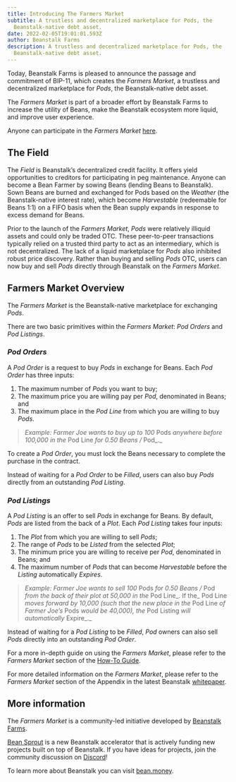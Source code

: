 ```yaml
---
title: Introducing The Farmers Market
subtitle: A trustless and decentralized marketplace for Pods, the
  Beanstalk-native debt asset.
date: 2022-02-05T19:01:01.593Z
author: Beanstalk Farms
description: A trustless and decentralized marketplace for Pods, the
  Beanstalk-native debt asset.
---
```


Today, Beanstalk Farms is pleased to announce the passage and commitment of BIP-11, which creates the _Farmers Market_, a trustless and decentralized marketplace for _Pods_, the Beanstalk-native debt asset.

The _Farmers Market_ is part of a broader effort by Beanstalk Farms to increase the utility of Beans, make the Beanstalk ecosystem more liquid, and improve user experience.

Anyone can participate in the _Farmers Market_ [here](https://bean.money/market).

## **The Field**

The _Field_ is Beanstalk’s decentralized credit facility. It offers yield opportunities to creditors for participating in peg maintenance. Anyone can become a Bean Farmer by sowing Beans (lending Beans to Beanstalk). Sown Beans are burned and exchanged for Pods based on the _Weather_ (the Beanstalk-native interest rate), which become _Harvestable_ (redeemable for Beans 1:1) on a FIFO basis when the Bean supply expands in response to excess demand for Beans.

Prior to the launch of the _Farmers Market_, _Pods_ were relatively illiquid assets and could only be traded OTC. These peer-to-peer transactions typically relied on a trusted third party to act as an intermediary, which is not decentralized. The lack of a liquid marketplace for _Pods_ also inhibited robust price discovery. Rather than buying and selling _Pods_ OTC, users can now buy and sell _Pods_ directly through Beanstalk on the _Farmers_ _Market_.

## Farmers Market Overview

The _Farmers Market_ is the Beanstalk-native marketplace for exchanging _Pods_.

There are two basic primitives within the _Farmers Market_: _Pod Orders_ and _Pod Listings_.

### _Pod Orders_

A _Pod Order_ is a request to buy _Pods_ in exchange for Beans. Each _Pod Order_ has three inputs:

1.  The maximum number of _Pods_ you want to buy;
2.  The maximum price you are willing pay per _Pod_, denominated in Beans; and
3.  The maximum place in the _Pod Line_ from which you are willing to buy _Pods_.

> _Example: Farmer Joe wants to buy up to 100_ Pods _anywhere before 100,000 in the_ Pod Line _for 0.50 Beans /_ Pod_._

To create a _Pod Order_, you must lock the Beans necessary to complete the purchase in the contract.

Instead of waiting for a _Pod Order_ to be _Filled_, users can also buy _Pods_ directly from an outstanding _Pod Listing_.

### _Pod Listings_

A _Pod Listing_ is an offer to sell _Pods_ in exchange for Beans. By default, _Pods_ are listed from the back of a _Plot_. Each _Pod Listing_ takes four inputs:

1.  The _Plot_ from which you are willing to sell _Pods_;
2.  The range of _Pods_ to be _Listed_ from the selected _Plot_;
3.  The minimum price you are willing to receive per _Pod_, denominated in Beans; and
4.  The maximum number of _Pods_ that can become _Harvestable_ before the _Listing_ automatically _Expires_.

> _Example: Farmer Joe wants to sell 100_ Pods _for 0.50 Beans /_ Pod _from the back of their plot at 50,000 in the_ Pod Line_. If the_ Pod Line _moves forward by 10,000 (such that the new place in the_ Pod Line _of Farmer Joe’s_ Pods _would be 40,000), the_ Pod Listing _will automatically_ Expire_._

Instead of waiting for a _Pod Listing_ to be _Filled_, _Pod_ owners can also sell _Pods_ directly into an outstanding _Pod Order_.

For a more in-depth guide on using the _Farmers Market_, please refer to the _Farmers Market_ section of the [How-To Guide](https://bean.money/docs/how-to).

For more detailed information on the _Farmers Market_, please refer to the _Farmers Market_ section of the Appendix in the latest Beanstalk [whitepaper](https://bean.money/docs/beanstalk.pdf).

## More information

The _Farmers Market_ is a community-led initiative developed by [Beanstalk Farms](https://twitter.com/BeanstalkFarms).

[Bean Sprout](https://twitter.com/WeAreBeanSprout) is a new Beanstalk accelerator that is actively funding new projects built on top of Beanstalk. If you have ideas for projects, join the community discussion on [Discord](https://discord.gg/y4cJNv5DTM)!

To learn more about Beanstalk you can visit [bean.money](http://bean.money).